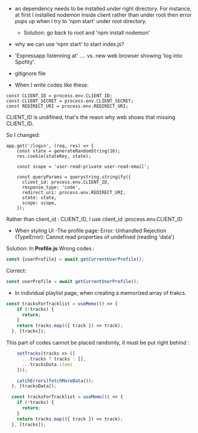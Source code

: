 + an dependency needs to be installed under right directory. For instance, at first I installed nodemon inside client rather than under root then error pops up when I try to 'npm start' under root directory.
    - Solution: go back to root and 'npm install nodemon'
+ why we can use 'npm start' to start index.js?

+ 'Expressapp listenning at' .... vs. new web browser showing 'log into Spofity'.

+ gitignore file 


+ When I write codes like these:
```
const CLIENT_ID = process.env.CLIENT_ID;
const CLIENT_SECRET = process.env.CLIENT_SECRET;
const REDIRECT_URI = process.env.REDIRECT_URI;
```
CLIENT_ID is undifined, that's the reaon why web shows that missing CLIENT_ID. 

So I changed:
```
app.get('/login', (req, res) => {
    const state = generateRandomString(16);
    res.cookie(stateKey, state);
  
    const scope = 'user-read-private user-read-email';
  
    const queryParams = querystring.stringify({
      client_id: process.env.CLIENT_ID,
      response_type: 'code',
      redirect_uri: process.env.REDIRECT_URI,
      state: state,
      scope: scope,
    });
```

Rather than client_id : CLIENT_ID, I use client_id :process.env.CLIENT_ID

+ When styling UI -The profile page:
Error: Unhandled Rejection (TypeError): Cannot read properties of undefined (reading 'data')

Solution:  In **Profile.js**
Wrong codes :
```javascript
const {userProfile} = await getCurrentUserProfile();
```

Correct:
```javascript
const userProfile = await getCurrentUserProfile();
```
+ In individual playlist page, when creating a memorized array of trakcs.

``` javascript
const tracksForTracklist = useMemo(() => {
    if (!tracks) {
      return;
    }
    return tracks.map(({ track }) => track);
  }, [tracks]);
```

This part of codes cannot be placed randomly, it must be put right behind :
``` javascript
    setTracks(tracks => ([
      ...tracks ? tracks : [],
      ...tracksData.items
    ]));

    catchErrors(fetchMoreData());
  }, [tracksData]);

  const tracksForTracklist = useMemo(() => {
    if (!tracks) {
      return;
    }
    return tracks.map(({ track }) => track);
  }, [tracks]);

```